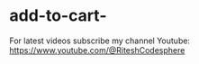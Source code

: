 # add-to-cart-

For latest videos subscribe my channel Youtube: https://www.youtube.com/@RiteshCodesphere

